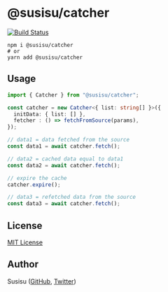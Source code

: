 # @susisu/catcher

[![Build Status](https://travis-ci.com/susisu/catcher.svg?branch=master)](https://travis-ci.com/susisu/catcher)

``` shell
npm i @susisu/catcher
# or
yarn add @susisu/catcher
```

## Usage

``` typescript
import { Catcher } from "@susisu/catcher";

const catcher = new Catcher<{ list: string[] }>({
  initData: { list: [] },
  fetcher : () => fetchFromSource(params),
});

// data1 = data fetched from the source
const data1 = await catcher.fetch();

// data2 = cached data equal to data1
const data2 = await catcher.fetch();

// expire the cache
catcher.expire();

// data3 = refetched data from the source
const data3 = await catcher.fetch();
```

## License

[MIT License](http://opensource.org/licenses/mit-license.php)

## Author

Susisu ([GitHub](https://github.com/susisu), [Twitter](https://twitter.com/susisu2413))
